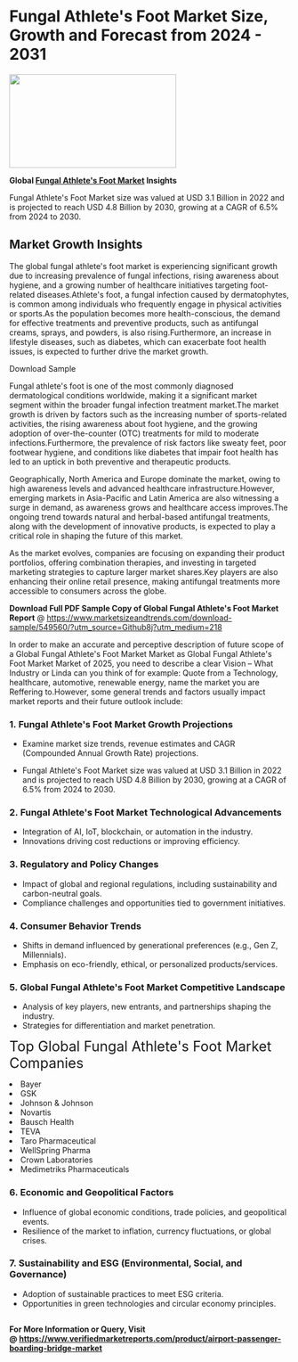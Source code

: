 <H1>Fungal Athlete's Foot Market Size, Growth and Forecast from 2024 - 2031</H1><img class="aligncenter size-medium wp-image-584254" src="https://thirdeyenews.in/wp-content/uploads/2024/09/Global-Market-Research-300x168.jpeg" alt="" width="300" height="168" /><p><strong>Global&nbsp;<a href="https://www.marketsizeandtrends.com/download-sample/549560/?utm_source=Github8j?utm_medium=218">Fungal Athlete's Foot Market</a> Insights</strong></p><p>Fungal Athlete's Foot Market size was valued at USD 3.1 Billion in 2022 and is projected to reach USD 4.8 Billion by 2030, growing at a CAGR of 6.5% from 2024 to 2030.</p><p><h2>Market Growth Insights</h2> <p>The global fungal athlete's foot market is experiencing significant growth due to increasing prevalence of fungal infections, rising awareness about hygiene, and a growing number of healthcare initiatives targeting foot-related diseases.Athlete's foot, a fungal infection caused by dermatophytes, is common among individuals who frequently engage in physical activities or sports.As the population becomes more health-conscious, the demand for effective treatments and preventive products, such as antifungal creams, sprays, and powders, is also rising.Furthermore, an increase in lifestyle diseases, such as diabetes, which can exacerbate foot health issues, is expected to further drive the market growth.</p> <p>Download Sample</p> <p>Fungal athlete's foot is one of the most commonly diagnosed dermatological conditions worldwide, making it a significant market segment within the broader fungal infection treatment market.The market growth is driven by factors such as the increasing number of sports-related activities, the rising awareness about foot hygiene, and the growing adoption of over-the-counter (OTC) treatments for mild to moderate infections.Furthermore, the prevalence of risk factors like sweaty feet, poor footwear hygiene, and conditions like diabetes that impair foot health has led to an uptick in both preventive and therapeutic products.</p> <p>Geographically, North America and Europe dominate the market, owing to high awareness levels and advanced healthcare infrastructure.However, emerging markets in Asia-Pacific and Latin America are also witnessing a surge in demand, as awareness grows and healthcare access improves.The ongoing trend towards natural and herbal-based antifungal treatments, along with the development of innovative products, is expected to play a critical role in shaping the future of this market.</p> <p>As the market evolves, companies are focusing on expanding their product portfolios, offering combination therapies, and investing in targeted marketing strategies to capture larger market shares.Key players are also enhancing their online retail presence, making antifungal treatments more accessible to consumers across the globe.</p> <p></p><p><span class=""><strong>Download Full PDF Sample Copy of Global Fungal Athlete's Foot Market Report</strong> @ <a href="https://www.marketsizeandtrends.com/download-sample/549560/?utm_source=Github8j?utm_medium=218" target="_blank">https://www.marketsizeandtrends.com/download-sample/549560/?utm_source=Github8j?utm_medium=218</a></span></p><p>In order to make an accurate and perceptive description of future scope of a Global&nbsp;Fungal Athlete's Foot Market Market as Global&nbsp;Fungal Athlete's Foot Market Market of 2025, you need to describe a clear Vision &ndash; What Industry or Linda can you think of for example: Quote from a Technology, healthcare, automotive, renewable energy, name the market you are Reffering to.However, some general trends and factors usually impact market reports and their future outlook include:</p><h3>1.&nbsp;<strong>Fungal Athlete's Foot Market Growth Projections</strong></h3><ul><li>Examine market size trends, revenue estimates and CAGR (Compounded Annual Growth Rate) projections.</li><li><p>Fungal Athlete's Foot Market size was valued at USD 3.1 Billion in 2022 and is projected to reach USD 4.8 Billion by 2030, growing at a CAGR of 6.5% from 2024 to 2030.</p></li></ul><h3>2.&nbsp;<strong>Fungal Athlete's Foot Market Technological Advancements</strong></h3><ul><li>Integration of AI, IoT, blockchain, or automation in the industry.</li><li>Innovations driving cost reductions or improving efficiency.</li></ul><h3>3.&nbsp;<strong>Regulatory and Policy Changes</strong></h3><ul><li>Impact of global and regional regulations, including sustainability and carbon-neutral goals.</li><li>Compliance challenges and opportunities tied to government initiatives.</li></ul><h3>4.&nbsp;<strong>Consumer Behavior Trends</strong></h3><ul><li>Shifts in demand influenced by generational preferences (e.g., Gen Z, Millennials).</li><li>Emphasis on eco-friendly, ethical, or personalized products/services.</li></ul><h3>5.&nbsp;<strong>Global Fungal Athlete's Foot Market Competitive Landscape</strong></h3><ul><li>Analysis of key players, new entrants, and partnerships shaping the industry.</li><li>Strategies for differentiation and market penetration.</li></ul><p data-pm-slice="1 1 []"><span style="color: inherit; font-family: inherit; font-size: 25px;">Top Global Fungal Athlete's Foot Market Companies</span></p><div class="" data-test-id=""><p><li>Bayer</li><li> GSK</li><li> Johnson & Johnson</li><li> Novartis</li><li> Bausch Health</li><li> TEVA</li><li> Taro Pharmaceutical</li><li> WellSpring Pharma</li><li> Crown Laboratories</li><li> Medimetriks Pharmaceuticals</li></p></div><h3>6.&nbsp;<strong>Economic and Geopolitical Factors</strong></h3><ul><li>Influence of global economic conditions, trade policies, and geopolitical events.</li><li>Resilience of the market to inflation, currency fluctuations, or global crises.</li></ul><h3>7.&nbsp;<strong>Sustainability and ESG (Environmental, Social, and Governance)</strong></h3><ul><li>Adoption of sustainable practices to meet ESG criteria.</li><li>Opportunities in green technologies and circular economy principles.</li></ul><h2><strong style="font-size: 14px;">For More Information or Query, Visit @&nbsp;</strong><a style="background-color: #ffffff; font-size: 14px;" href="https://www.marketsizeandtrends.com/report/fungal-athlete-s-foot-market/" target="_blank">https://www.verifiedmarketreports.com/product/airport-passenger-boarding-bridge-market</a></h2>